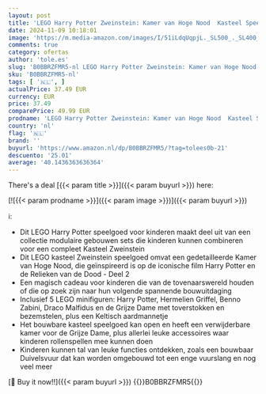 ```yaml
---
layout: post
title: 'LEGO Harry Potter Zweinstein: Kamer van Hoge Nood  Kasteel Speelgoed voor Kinderen met Transformerende Vuurslang  Relieken van de Dood Modulair Gebouw Set  Cadeau voor Jongens en Meisjes 76413'
date: 2024-11-09 10:18:01
image: 'https://m.media-amazon.com/images/I/51iLdqUqpjL._SL500_._SL400_.jpg'
comments: true
category: ofertas
author: 'tole.es'
slug: 'B0BBRZFMR5-nl LEGO Harry Potter Zweinstein: Kamer van Hoge Nood Kasteel...'
sku: 'B0BBRZFMR5-nl'
tags: [ '🇳🇱', ]
actualPrice: 37.49 EUR
currency: EUR
price: 37.49
comparePrice: 49.99 EUR
prodname: 'LEGO Harry Potter Zweinstein: Kamer van Hoge Nood  Kasteel Speelgoed voor Kinderen met Transformerende Vuurslang  Relieken van de Dood Modulair Gebouw Set  Cadeau voor Jongens en Meisjes 76413'
country: 'nl'
flag: '🇳🇱'
brand: ''
buyurl: 'https://www.amazon.nl/dp/B0BBRZFMR5/?tag=tolees0b-21'
descuento: '25.01'
average: '40.1436363636364'
---
```


There's a deal [{{< param title >}}]({{< param buyurl >}})  here:

[![{{< param prodname >}}]({{< param image >}})]({{< param buyurl >}})

ℹ️:

- Dit LEGO Harry Potter speelgoed voor kinderen maakt deel uit van een collectie modulaire gebouwen sets die kinderen kunnen combineren voor een compleet Kasteel Zweinstein
- Dit LEGO kasteel Zweinstein speelgoed omvat een gedetailleerde Kamer van Hoge Nood, die geïnspireerd is op de iconische film Harry Potter en de Relieken van de Dood - Deel 2
- Een magisch cadeau voor kinderen die van de tovenaarswereld houden of die op zoek zijn naar hun volgende spannende bouwuitdaging
- Inclusief 5 LEGO minifiguren: Harry Potter, Hermelien Griffel, Benno Zabini, Draco Malfidus en de Grijze Dame met toverstokken en bezemstelen, plus een Keltisch aardmannetje
- Het bouwbare kasteel speelgoed kan open en heeft een verwijderbare kamer voor de Grijze Dame, plus allerlei leuke accessoires waar kinderen rollenspellen mee kunnen doen
- Kinderen kunnen tal van leuke functies ontdekken, zoals een bouwbaar Duivelsvuur dat kan worden omgebouwd tot een enge vuurslang en nog veel meer

[🛒 Buy it now!!]({{< param buyurl >}})
{{<world>}}B0BBRZFMR5{{</world>}}
